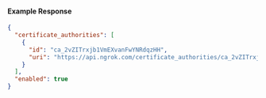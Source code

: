 <!-- Code generated for API Clients. DO NOT EDIT. -->
#### Example Response
```json
{
  "certificate_authorities": [
    {
      "id": "ca_2vZITrxjb1VmEXvanFwYNRdqzHH",
      "uri": "https://api.ngrok.com/certificate_authorities/ca_2vZITrxjb1VmEXvanFwYNRdqzHH"
    }
  ],
  "enabled": true
}

